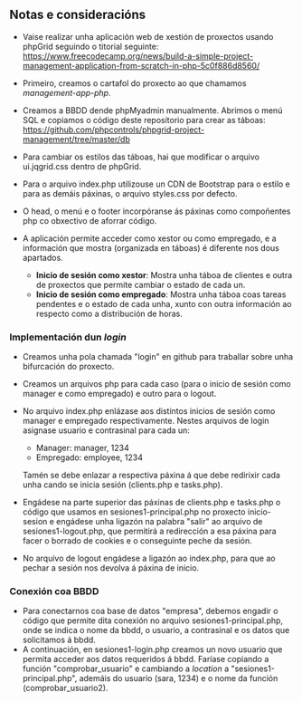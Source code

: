 ## Notas e consideracións

* Vaise realizar unha aplicación web de xestión de proxectos usando phpGrid seguindo o titorial seguinte: https://www.freecodecamp.org/news/build-a-simple-project-management-application-from-scratch-in-php-5c0f886d8560/
* Primeiro, creamos o cartafol do proxecto ao que chamamos *management-app-php*. 
* Creamos a BBDD dende phpMyadmin manualmente. Abrimos o menú SQL e copiamos o código deste repositorio para crear as táboas: https://github.com/phpcontrols/phpgrid-project-management/tree/master/db
* Para cambiar os estilos das táboas, hai que modificar o arquivo ui.jqgrid.css dentro de phpGrid.
* Para o arquivo index.php utilizouse un CDN de Bootstrap para o estilo e para as demáis páxinas, o arquivo styles.css por defecto.
* O head, o menú e o footer incorpóranse ás páxinas como compoñentes php co obxectivo de aforrar código.
* A aplicación permite acceder como xestor ou como empregado, e a información que mostra (organizada en táboas) é diferente nos dous apartados.

  * **Inicio de sesión como xestor**: Mostra unha táboa de clientes e outra de proxectos que permite cambiar o estado de cada un.
  * **Inicio de sesión como empregado**: Mostra unha táboa coas tareas pendentes e o estado de cada unha, xunto con outra información ao respecto como a distribución de horas.



### Implementación dun _login_

* Creamos unha pola chamada "login" en github para traballar sobre unha bifurcación do proxecto.

* Creamos un arquivos php para cada caso (para o inicio de sesión como manager e como empregado) e outro para o logout.

* No arquivo index.php enlázase aos distintos inicios de sesión como manager e empregado respectivamente. Nestes arquivos de login asignase usuario e contrasinal para cada un:

  * Manager: manager, 1234
  * Empregado: employee, 1234

  Tamén se debe enlazar a respectiva páxina á que debe redirixir cada unha cando se inicia sesión (clients.php e tasks.php).

* Engádese na parte superior das páxinas de clients.php e tasks.php o código que usamos en sesiones1-principal.php no proxecto inicio-sesion e engádese unha ligazón na palabra "salir" ao arquivo de sesiones1-logout.php, que permitirá a redirección a esa páxina para facer o borrado de cookies e o conseguinte peche da sesión.

* No arquivo de logout engádese a ligazón ao index.php, para que ao pechar a sesión nos devolva á páxina de inicio.

### Conexión coa BBDD

* Para conectarnos coa base de datos "empresa", debemos engadir o código que permite dita conexión no arquivo sesiones1-principal.php, onde se indica o nome da bbdd, o usuario, a contrasinal e os datos que solicitamos á bbdd.
* A continuación, en sesiones1-login.php creamos un novo usuario que permita acceder aos datos requeridos á bbdd. Faríase copiando a función "comprobar_usuario" e cambiando a _location_ a "sesiones1-principal.php", ademáis do usuario (sara, 1234) e o nome da función (comprobar_usuario2).